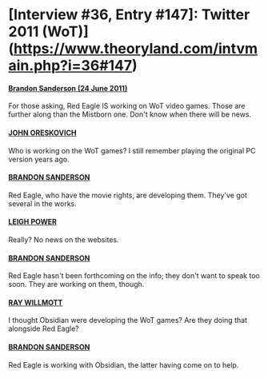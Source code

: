 # [Interview #36, Entry #147]: Twitter 2011 (WoT)](https://www.theoryland.com/intvmain.php?i=36#147)

#### [Brandon Sanderson (24 June 2011)](http://twitter.com/BrandSanderson/status/84361979661266944)

For those asking, Red Eagle IS working on WoT video games. Those are further along than the Mistborn one. Don't know when there will be news.

#### [JOHN ORESKOVICH](http://twitter.com/john_oreskovich/status/86511896957698048)

Who is working on the WoT games? I still remember playing the original PC version years ago.

#### [BRANDON SANDERSON](http://twitter.com/BrandSanderson/status/86513594962948097)

Red Eagle, who have the movie rights, are developing them. They've got several in the works.

#### [LEIGH POWER](http://twitter.com/leighpower/status/86510964194811904)

Really? No news on the websites.

#### [BRANDON SANDERSON](http://twitter.com/BrandSanderson/status/86513906520043521)

Red Eagle hasn't been forthcoming on the info; they don't want to speak too soon. They are working on them, though.

#### [RAY WILLMOTT](http://twitter.com/RayWillmott/status/86521350486900736)

I thought Obsidian were developing the WoT games? Are they doing that alongside Red Eagle?

#### [BRANDON SANDERSON](http://twitter.com/BrandSanderson/status/86522532341096448)

Red Eagle is working with Obsidian, the latter having come on to help.

